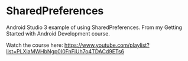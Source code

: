 # SharedPreferences
Android Studio 3 example of using SharedPreferences. From my Getting Started with Android Development course.

Watch the course here: https://www.youtube.com/playlist?list=PLXiaMWHbNgp0I0FnFiUh7o4TDACd9ETs6
